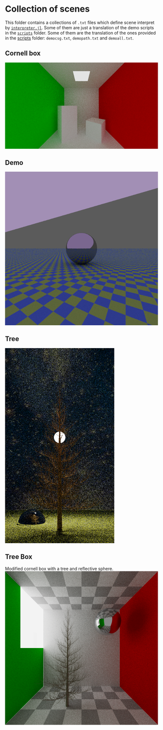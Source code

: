 # Collection of scenes
This folder contains a collections of `.txt` files which define scene interpret by [`interpreter.jl`](../interpreter.jl). Some of them are just a translation of the demo scripts in the [`scripts`](/scripts) folder. Some of them are the translation of the ones provided in the [scripts](../scripts/) folder: `democsg.txt`, `demopath.txt` and `demoall.txt`.

## Cornell box
![Cornell box](../asset/cornellbox.png)

## Demo
![Demo](../asset/demo.png)

## Tree
![Tree](../asset/tree.png)

## Tree Box
Modified cornell box with a tree and reflective sphere.
![Tree box](../asset/tree_box.png)